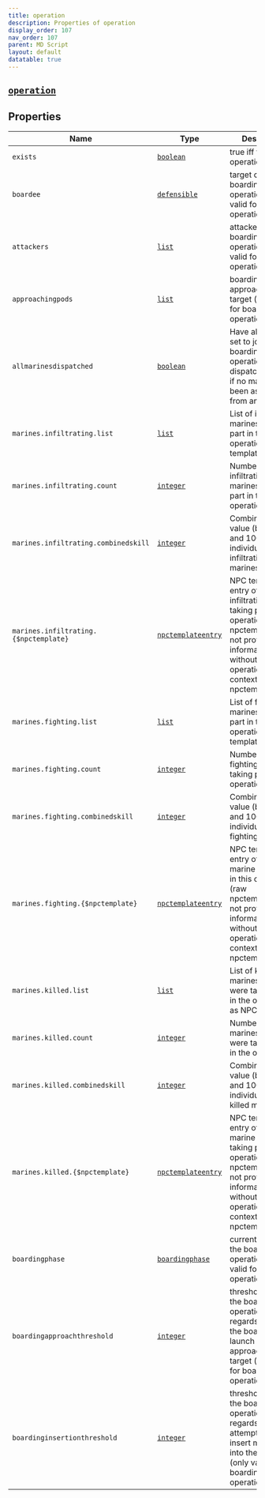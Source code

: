 ```yaml
---
title: operation
description: Properties of operation
display_order: 107
nav_order: 107
parent: MD Script
layout: default
datatable: true
---
```


##  [`operation`](./operation.html) 


## Properties

| Name | Type | Description |
|------|------|-------------|
| `exists` | [`boolean`](./boolean.html) | true iff the operation exists |
| `boardee` | [`defensible`](./defensible.html) | target of a boarding operation (only valid for boarding operations) |
| `attackers` | [`list`](./list.html) | attackers of a boarding operation (only valid for boarding operations) |
| `approachingpods` | [`list`](./list.html) | boarding pods approaching the target (only valid for boarding operations) |
| `allmarinesdispatched` | [`boolean`](./boolean.html) | Have all marines set to join this this boarding operation been dispatched? (true if no marines have been assigned from any attacker) |
| `marines.infiltrating.list` | [`list`](./list.html) | List of infiltrating marines taking part in the operation as NPC templates |
| `marines.infiltrating.count` | [`integer`](./integer.html) | Number of infiltrating marines taking part in the operation |
| `marines.infiltrating.combinedskill` | [`integer`](./integer.html) | Combined skill value (between 0 and 100 per individual) of all infiltrating marines |
| `marines.infiltrating.{$npctemplate}` | [`npctemplateentry`](./npctemplateentry.html) | NPC template entry of an infiltrating marine taking part in this operation (raw npctemplates can not provide information without the operation as context - see npctemplateentry) |
| `marines.fighting.list` | [`list`](./list.html) | List of fighting marines taking part in the operation as NPC templates |
| `marines.fighting.count` | [`integer`](./integer.html) | Number of fighting marines taking part in the operation |
| `marines.fighting.combinedskill` | [`integer`](./integer.html) | Combined skill value (between 0 and 100 per individual) of all fighting marines |
| `marines.fighting.{$npctemplate}` | [`npctemplateentry`](./npctemplateentry.html) | NPC template entry of a fighting marine taking part in this operation (raw npctemplates can not provide information without the operation as context - see npctemplateentry) |
| `marines.killed.list` | [`list`](./list.html) | List of killed marines which were taking part in the operation as NPC templates |
| `marines.killed.count` | [`integer`](./integer.html) | Number of killed marines which were taking part in the operation |
| `marines.killed.combinedskill` | [`integer`](./integer.html) | Combined skill value (between 0 and 100 per individual) of all killed marines |
| `marines.killed.{$npctemplate}` | [`npctemplateentry`](./npctemplateentry.html) | NPC template entry of a killed marine which was taking part in this operation (raw npctemplates can not provide information without the operation as context - see npctemplateentry) |
| `boardingphase` | [`boardingphase`](./boardingphase.html) | current phase of the boarding operation (only valid for boarding operations) |
| `boardingapproachthreshold` | [`integer`](./integer.html) | threshold value of the boarding operation in regards to having the boarding pods launch and approach the target (only valid for boarding operations) |
| `boardinginsertionthreshold` | [`integer`](./integer.html) | threshold value of the boarding operation in regards to attempting to insert marines into the target (only valid for boarding operations) |



